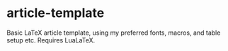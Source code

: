 # article-template
Basic LaTeX article template, using my preferred fonts, macros, and table setup etc. Requires LuaLaTeX.
